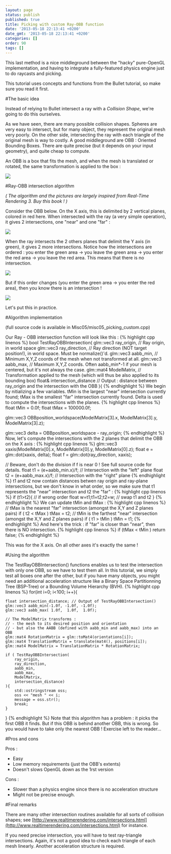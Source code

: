 ```yaml
---
layout: page
status: publish
published: true
title: Picking with custom Ray-OBB function
date: '2013-05-18 22:13:41 +0200'
date_gmt: '2013-05-18 22:13:41 +0200'
categories: []
order: 90
tags: []
---
```


This last method is a nice middleground between the "hacky" pure-OpenGL implementation, and having to integrate a fully-featured physics engine just to do raycasts and picking.

This tutorial uses concepts and functions from the Bullet tutorial, so make sure you read it first.

#The basic idea

Instead of relying to Bullet intersect a ray with a *Collision Shape*, we're going to do this ourselves.

As we have seen, there are many possible collision shapes. Spheres are very easy to intersect, but for many object, they represent the original mesh very poorly. On the other side, intersecting the ray with each triangle of the original mesh is way to costly. A good middleground are OBB : Oriented Bounding Boxes. There are quite precise (but it depends on your input geometry), and quite cheap to compute.

An OBB is a box that fits the mesh, and when the mesh is translated or rotated, the same transformation is applied to the box :

![]({{site.baseurl}}/assets/images/tuto-picking-obb/OBB.png)


#Ray-OBB intersection algorithm

*( The algorithm and the pictures are largely inspired from Real-Time Rendering 3. Buy this book ! )*

Consider the OBB below. On the X axis, this is delimited by 2 vertical planes, colored in red here. When intersected with the ray (a very simple operation), it gives 2 intersections, one "near" and one "far" :

![]({{site.baseurl}}/assets/images/tuto-picking-obb/RayObb11.png)


When the ray intersects the 2 others planes that delimit the Y axis (in green), it gives 2 more intersections. Notice how the intersections are ordered : you enter the green area -> you leave the green area -> you enter the red area -> you leave the red area. This means that there is no intersection.

![]({{site.baseurl}}/assets/images/tuto-picking-obb/RayObb21.png)


 

But if this order changes (you enter the green area -> you enter the red area), then you know there is an intersection !

![]({{site.baseurl}}/assets/images/tuto-picking-obb/RayOBB31.png)


Let's put this in practice.

#Algorithm implementation

(full source code is available in Misc05/misc05_picking_custom.cpp)

Our Ray - OBB intersection function will look like this :
{% highlight cpp linenos %}
bool TestRayOBBIntersection(
	glm::vec3 ray_origin,        // Ray origin, in world space
	glm::vec3 ray_direction,     // Ray direction (NOT target position!), in world space. Must be normalize()'d.
	glm::vec3 aabb_min,          // Minimum X,Y,Z coords of the mesh when not transformed at all.
	glm::vec3 aabb_max,          // Maximum X,Y,Z coords. Often aabb_min*-1 if your mesh is centered, but it's not always the case.
	glm::mat4 ModelMatrix,       // Transformation applied to the mesh (which will thus be also applied to its bounding box)
	float& intersection_distance // Output : distance between ray_origin and the intersection with the OBB
){
{% endhighlight %}
We begin by nitializing a few variables. tMin is the largest "near" intersection currently found; tMax is the smallest "far" intersection currently found. Delta is used to compute the intersections with the planes.
{% highlight cpp linenos %}
float tMin = 0.0f;
float tMax = 100000.0f;

glm::vec3 OBBposition_worldspace(ModelMatrix[3].x, ModelMatrix[3].y, ModelMatrix[3].z);

glm::vec3 delta = OBBposition_worldspace - ray_origin;
{% endhighlight %}
Now, let's compute the intersections with the 2 planes that delimit the OBB on the X axis :
{% highlight cpp linenos %}
glm::vec3 xaxis(ModelMatrix[0].x, ModelMatrix[0].y, ModelMatrix[0].z);
float e = glm::dot(xaxis, delta);
float f = glm::dot(ray_direction, xaxis);

// Beware, don't do the division if f is near 0 ! See full source code for details.
float t1 = (e+aabb_min.x)/f; // Intersection with the "left" plane
float t2 = (e+aabb_max.x)/f; // Intersection with the "right" plane
{% endhighlight %}
t1 and t2 now contain distances betwen ray origin and ray-plane intersections, but we don't know in what order, so we make sure that t1 represents the "near" intersection and t2 the "far" :
{% highlight cpp linenos %}
if (t1>t2){ // if wrong order
	float w=t1;t1=t2;t2=w; // swap t1 and t2
}
{% endhighlight %}
We can update tMin and tMax :
{% highlight cpp linenos %}
// tMax is the nearest "far" intersection (amongst the X,Y and Z planes pairs)
if ( t2 < tMax ) tMax = t2;
// tMin is the farthest "near" intersection (amongst the X,Y and Z planes pairs)
if ( t1 > tMin ) tMin = t1;
{% endhighlight %}
And here's the trick : if "far" is closer than "near", then there is NO intersection.
{% highlight cpp linenos %}
if (tMax < tMin )
	return false;
{% endhighlight %}
 

This was for the X axis. On all other axes it's exactly the same !

 

#Using the algorithm

The TestRayOBBIntersection() functions enables us to test the intersection with only one OBB, so we have to test them all. In this tutorial, we simply test all boxes one after the other, but if you have many objects, you might need an additional acceleration structure like a Binary Space Partitionning Tree (BSP-Tree) or a Bounding Volume Hierarchy (BVH).
{% highlight cpp linenos %}
for(int i=0; i<100; i++){

	float intersection_distance; // Output of TestRayOBBIntersection()
	glm::vec3 aabb_min(-1.0f, -1.0f, -1.0f);
	glm::vec3 aabb_max( 1.0f,  1.0f,  1.0f);

	// The ModelMatrix transforms :
	// - the mesh to its desired position and orientation
	// - but also the AABB (defined with aabb_min and aabb_max) into an OBB
	glm::mat4 RotationMatrix = glm::toMat4(orientations[i]);
	glm::mat4 TranslationMatrix = translate(mat4(), positions[i]);
	glm::mat4 ModelMatrix = TranslationMatrix * RotationMatrix;

	if ( TestRayOBBIntersection(
		ray_origin, 
		ray_direction, 
		aabb_min, 
		aabb_max,
		ModelMatrix,
		intersection_distance)
	){
		std::ostringstream oss;
		oss << "mesh " << i;
		message = oss.str();
		break;
	}
}
{% endhighlight %}
Note that this algorithm has a problem : it picks the first OBB it finds. But if this OBB is behind another OBB, this is wrong. So you would have to take only the nearest OBB ! Exercise left to the reader...

#Pros and cons

Pros :

* Easy
* Low memory requirements (just the OBB's extents)
* Doesn't slows OpenGL down as the 1rst version

Cons :

* Slower than a physics engine since there is no acceleration structure
* Might not be precise enough.

 

#Final remarks

There are many other intersection routines available for all sorts of collision shapes; see [http://www.realtimerendering.com/intersections.html](http://www.realtimerendering.com/intersections.html) for instance.

If you need precise intersection, you will have to test ray-triangle intersections. Again, it's not a good idea to check each triangle of each mesh linearly. Another acceleration structure is required.
